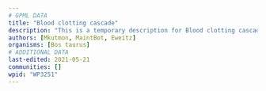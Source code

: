 ```yaml
---
# GPML DATA
title: "Blood clotting cascade"
description: "This is a temporary description for Blood clotting cascade"
authors: [Mkutmon, MaintBot, Eweitz]
organisms: [Bos taurus]
# ADDITIONAL DATA
last-edited: 2021-05-21
communities: []
wpid: "WP3251"
---
```

